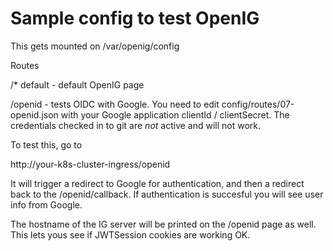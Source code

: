 # Sample config to test OpenIG

This gets mounted on /var/openig/config 


Routes

/* default - default OpenIG page 

/openid - tests OIDC with Google.
You need to edit config/routes/07-openid.json with your
Google application clientId / clientSecret. The credentials
checked in to git are *not* active and will not work. 

To test this, go to 

http://your-k8s-cluster-ingress/openid 

It will trigger a redirect to Google for authentication, and then
a redirect back to the /openid/callback.  If authentication
is succesful you will see user info from Google.


The hostname of the IG server will be printed on the /openid page
as well. This lets yous see if JWTSession cookies are working OK. 

